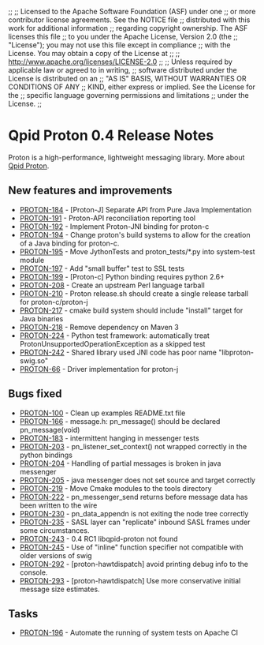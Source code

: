 ;;
;; Licensed to the Apache Software Foundation (ASF) under one
;; or more contributor license agreements.  See the NOTICE file
;; distributed with this work for additional information
;; regarding copyright ownership.  The ASF licenses this file
;; to you under the Apache License, Version 2.0 (the
;; "License"); you may not use this file except in compliance
;; with the License.  You may obtain a copy of the License at
;; 
;;   http://www.apache.org/licenses/LICENSE-2.0
;; 
;; Unless required by applicable law or agreed to in writing,
;; software distributed under the License is distributed on an
;; "AS IS" BASIS, WITHOUT WARRANTIES OR CONDITIONS OF ANY
;; KIND, either express or implied.  See the License for the
;; specific language governing permissions and limitations
;; under the License.
;;

# Qpid Proton 0.4 Release Notes

Proton is a high-performance, lightweight messaging library. More
about [Qpid
Proton](file:///home/jross/transom/output/proton/index.html).


## New features and improvements

 - [PROTON-184](https://issues.apache.org/jira/browse/PROTON-184) - [Proton-J] Separate API from Pure Java Implementation
 - [PROTON-191](https://issues.apache.org/jira/browse/PROTON-191) - Proton-API reconciliation reporting tool
 - [PROTON-192](https://issues.apache.org/jira/browse/PROTON-192) - Implement Proton-JNI binding for proton-c
 - [PROTON-194](https://issues.apache.org/jira/browse/PROTON-194) - Change proton's build systems to allow for the creation of a Java binding for proton-c.
 - [PROTON-195](https://issues.apache.org/jira/browse/PROTON-195) - Move JythonTests and proton_tests/*.py into system-test module
 - [PROTON-197](https://issues.apache.org/jira/browse/PROTON-197) - Add "small buffer" test to SSL tests
 - [PROTON-199](https://issues.apache.org/jira/browse/PROTON-199) - [Proton-c] Python binding requires python 2.6+
 - [PROTON-208](https://issues.apache.org/jira/browse/PROTON-208) - Create an upstream Perl language tarball
 - [PROTON-210](https://issues.apache.org/jira/browse/PROTON-210) - Proton release.sh should create a single release tarball for proton-c/proton-j
 - [PROTON-217](https://issues.apache.org/jira/browse/PROTON-217) - cmake build system should include "install" target for Java binaries
 - [PROTON-218](https://issues.apache.org/jira/browse/PROTON-218) - Remove dependency on Maven 3
 - [PROTON-224](https://issues.apache.org/jira/browse/PROTON-224) - Python test framework: automatically treat ProtonUnsupportedOperationException as a skipped test
 - [PROTON-242](https://issues.apache.org/jira/browse/PROTON-242) - Shared library used JNI code has poor name "libproton-swig.so"
 - [PROTON-66](https://issues.apache.org/jira/browse/PROTON-66) - Driver implementation for proton-j

## Bugs fixed

 - [PROTON-100](https://issues.apache.org/jira/browse/PROTON-100) - Clean up examples README.txt file
 - [PROTON-166](https://issues.apache.org/jira/browse/PROTON-166) - message.h: pn_message() should be declared pn_message(void)
 - [PROTON-183](https://issues.apache.org/jira/browse/PROTON-183) - intermittent hanging in messenger tests
 - [PROTON-203](https://issues.apache.org/jira/browse/PROTON-203) - pn_listener_set_context() not wrapped correctly in the python bindings
 - [PROTON-204](https://issues.apache.org/jira/browse/PROTON-204) - Handling of partial messages is broken in java messenger
 - [PROTON-205](https://issues.apache.org/jira/browse/PROTON-205) - java messenger does not set source  and target correctly
 - [PROTON-219](https://issues.apache.org/jira/browse/PROTON-219) - Move Cmake modules to the tools directory
 - [PROTON-222](https://issues.apache.org/jira/browse/PROTON-222) - pn_messenger_send returns before message data has been written to the wire
 - [PROTON-230](https://issues.apache.org/jira/browse/PROTON-230) - pn_data_appendn is not exiting the node tree correctly
 - [PROTON-235](https://issues.apache.org/jira/browse/PROTON-235) - SASL layer can "replicate" inbound SASL frames under some circumstances.
 - [PROTON-243](https://issues.apache.org/jira/browse/PROTON-243) - 0.4 RC1 libqpid-proton not found 
 - [PROTON-245](https://issues.apache.org/jira/browse/PROTON-245) - Use of "inline" function specifier not compatible with older versions of swig
 - [PROTON-292](https://issues.apache.org/jira/browse/PROTON-292) - [proton-hawtdispatch] avoid printing debug info to the console.
 - [PROTON-293](https://issues.apache.org/jira/browse/PROTON-293) - [proton-hawtdispatch] Use more conservative initial message size estimates.

## Tasks

 - [PROTON-196](https://issues.apache.org/jira/browse/PROTON-196) - Automate the running of system tests on Apache CI